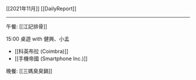[[2021年11月]]
[[DailyReport]]

---

午餐: [[江記排骨]]

15:00 桌遊 with 健興、小孟
- [[科英布拉 (Coimbra)]]
- [[手機帝國 (Smartphone Inc.)]]

晚餐: [[三媽臭臭鍋]]